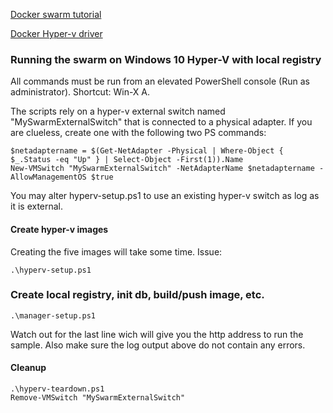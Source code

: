 [Docker swarm tutorial](https://docs.docker.com/engine/swarm/swarm-tutorial/)

[Docker Hyper-v driver](https://docs.docker.com/machine/drivers/hyper-v/)


### Running the swarm on Windows 10 Hyper-V with local registry
All commands must be run from an elevated PowerShell console (Run as administrator). Shortcut: Win-X A.

The scripts rely on a hyper-v external switch named "MySwarmExternalSwitch" that is connected to a physical adapter. 
If you are clueless,  create one with the following two PS commands:
```
$netadaptername = $(Get-NetAdapter -Physical | Where-Object { $_.Status -eq "Up" } | Select-Object -First(1)).Name
New-VMSwitch "MySwarmExternalSwitch" -NetAdapterName $netadaptername -AllowManagementOS $true
```
You may alter hyperv-setup.ps1 to use an existing hyper-v switch as log as it is external.
#### Create hyper-v images
Creating the five images will take some time. Issue:
```
.\hyperv-setup.ps1
```
### Create local registry, init db, build/push image, etc.
```
.\manager-setup.ps1
```
Watch out for the last line wich will give you the http address to run the sample. 
Also make sure the log output above do not contain any errors.

#### Cleanup
```
.\hyperv-teardown.ps1
Remove-VMSwitch "MySwarmExternalSwitch"
```
